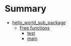 # Summary

- [hello_world_sub_package](./hello_world_sub_package.md)
  - [Free functions](./hello_world_sub_package-free_functions.md)
    - [test](./hello_world_sub_package-test.md)
    - [main](./hello_world_sub_package-main.md)
